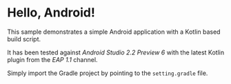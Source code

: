 Hello, Android!
===============

This sample demonstrates a simple Android application with a Kotlin based build script.

It has been tested against _Android Studio 2.2 Preview 6_ with the latest Kotlin plugin
from the _EAP 1.1_ channel.

Simply import the Gradle project by pointing to the `setting.gradle` file.
